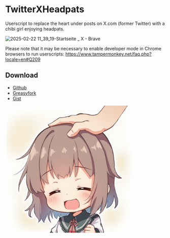 # TwitterXHeadpats
Userscript to replace the heart under posts on X.com (former Twitter) with a chibi girl enjoying headpats.

![2025-02-22 11_39_19-Startseite _ X - Brave](https://github.com/user-attachments/assets/39a96878-1d72-436c-b9ea-b63f315929ac)

Please note that it may be necessary to enable developer mode in Chrome browsers to run userscripts: https://www.tampermonkey.net/faq.php?locale=en#Q209

## Download
* <a href="https://github.com/Alsweider/TwitterXHeadpats/releases/latest">Github</a>
* <a href="https://greasyfork.org/de/scripts/527735-twitterxheadpats">Greasyfork</a>
* <a href="https://gist.github.com/Alsweider/f5fe8f72fb41d03c4c2ec11b68d93c39">Gist</a>

<img src="https://github.com/Alsweider/TwitterXHeadpats/blob/ce0b72be2d2272f999cb8656d0b42cc3d2713ee3/headpats.jpg" width="400" height="400">
